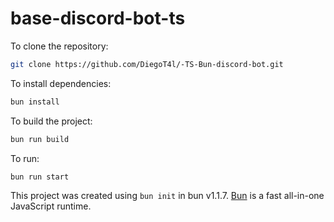 # base-discord-bot-ts

To clone the repository:

```bash
git clone https://github.com/DiegoT4l/-TS-Bun-discord-bot.git
```

To install dependencies:

```bash
bun install
```

To build the project:

```bash
bun run build
```

To run:

```bash
bun run start
```

This project was created using `bun init` in bun v1.1.7. [Bun](https://bun.sh) is a fast all-in-one JavaScript runtime.
